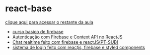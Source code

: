 # react-base

<a target="_blank" href="https://drive.google.com/drive/folders/17OR-S1_ziuKXlmZwpO3vTF5rIAxmPmgV?usp=sharing">clique aqui para acessar o restante da aula</a>

<ul>
    <li><a target="_blank" href="https://youtube.com/playlist?list=PLHlHvK2lnJnccBL9grcoRxv8CsLa9Q_4q">curso basico de firebase</a></li>
    <li><a target="_blank" href="https://www.youtube.com/watch?v=c3pUMcMSn-w">Autenticação com Firebase e Context API no ReactJS</a></li>
    <li><a target="_blank" href="https://www.youtube.com/watch?v=zQyrwxMPm88">Chat realtime feito com firebase e reactJS(PT-SUB)</a></li>
    <li><a target="_blank" href="https://wilsonjunior-8378.medium.com/como-criar-um-sistema-de-login-usando-react-firebase-e-styled-components-16a9542b84b"> sistema de login feito com reactjs, firebase e styled components</a></li>
</ul>
